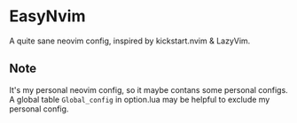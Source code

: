 # EasyNvim

A quite sane neovim config, inspired by kickstart.nvim & LazyVim.

## Note

It's my personal neovim config, so it maybe contans some personal configs. A global table `Global_config` in option.lua may be helpful to exclude my personal config.
